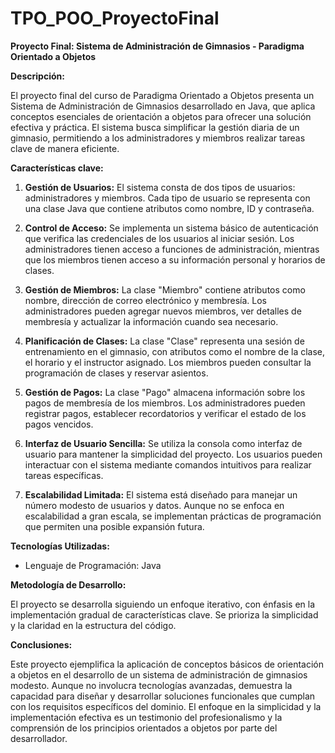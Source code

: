 # TPO_POO_ProyectoFinal
**Proyecto Final: Sistema de Administración de Gimnasios - Paradigma Orientado a Objetos**

**Descripción:**

El proyecto final del curso de Paradigma Orientado a Objetos presenta un Sistema de Administración de Gimnasios desarrollado en Java, que aplica conceptos esenciales de orientación a objetos para ofrecer una solución efectiva y práctica. El sistema busca simplificar la gestión diaria de un gimnasio, permitiendo a los administradores y miembros realizar tareas clave de manera eficiente.

**Características clave:**

1. **Gestión de Usuarios:** El sistema consta de dos tipos de usuarios: administradores y miembros. Cada tipo de usuario se representa con una clase Java que contiene atributos como nombre, ID y contraseña.

2. **Control de Acceso:** Se implementa un sistema básico de autenticación que verifica las credenciales de los usuarios al iniciar sesión. Los administradores tienen acceso a funciones de administración, mientras que los miembros tienen acceso a su información personal y horarios de clases.

3. **Gestión de Miembros:** La clase "Miembro" contiene atributos como nombre, dirección de correo electrónico y membresía. Los administradores pueden agregar nuevos miembros, ver detalles de membresía y actualizar la información cuando sea necesario.

4. **Planificación de Clases:** La clase "Clase" representa una sesión de entrenamiento en el gimnasio, con atributos como el nombre de la clase, el horario y el instructor asignado. Los miembros pueden consultar la programación de clases y reservar asientos.

5. **Gestión de Pagos:** La clase "Pago" almacena información sobre los pagos de membresía de los miembros. Los administradores pueden registrar pagos, establecer recordatorios y verificar el estado de los pagos vencidos.

6. **Interfaz de Usuario Sencilla:** Se utiliza la consola como interfaz de usuario para mantener la simplicidad del proyecto. Los usuarios pueden interactuar con el sistema mediante comandos intuitivos para realizar tareas específicas.

7. **Escalabilidad Limitada:** El sistema está diseñado para manejar un número modesto de usuarios y datos. Aunque no se enfoca en escalabilidad a gran escala, se implementan prácticas de programación que permiten una posible expansión futura.

**Tecnologías Utilizadas:**

- Lenguaje de Programación: Java

**Metodología de Desarrollo:**

El proyecto se desarrolla siguiendo un enfoque iterativo, con énfasis en la implementación gradual de características clave. Se prioriza la simplicidad y la claridad en la estructura del código.

**Conclusiones:**

Este proyecto ejemplifica la aplicación de conceptos básicos de orientación a objetos en el desarrollo de un sistema de administración de gimnasios modesto. Aunque no involucra tecnologías avanzadas, demuestra la capacidad para diseñar y desarrollar soluciones funcionales que cumplan con los requisitos específicos del dominio. El enfoque en la simplicidad y la implementación efectiva es un testimonio del profesionalismo y la comprensión de los principios orientados a objetos por parte del desarrollador.
